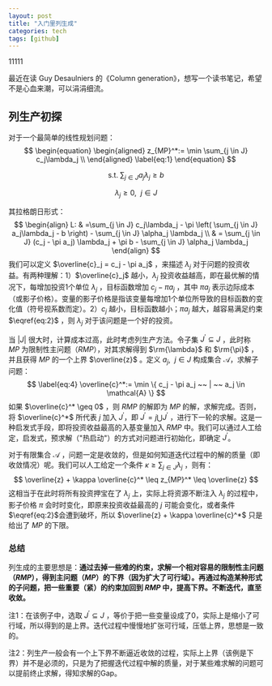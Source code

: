 ```yaml
---
layout: post
title: "入门里列生成"
categories: tech
tags: [github]
---
```




11111





最近在读 Guy Desaulniers 的《Column generation》，想写一个读书笔记，希望不是心血来潮，可以涓涓细流。

## 列生产初探

对于一个最简单的线性规划问题：
$$
\begin{equation}
	\begin{aligned}
		z_{MP}^*:= \min \sum_{j \in J} c_j\lambda_j \\
	\end{aligned}
	\label{eq:1}
\end{equation}
$$

$$
\text{s.t. } \sum_{j \in J} a_j\lambda_j \geq b
\label{eq:2}
$$

$$
\label{eq:3}
\lambda_j \geq 0, ~~ j \in J
$$

其拉格朗日形式：
$$
\begin{align}
L: & =\sum_{j \in J} c_j\lambda_j - \pi \left( \sum_{j \in J} a_j\lambda_j - b \right) - \sum_{j \in J} \alpha_j \lambda_j \\
& = \sum_{j \in J} (c_j - \pi a_j) \lambda_j + \pi b - \sum_{j \in J} \alpha_j \lambda_j
\end{align}
$$
我们可以定义 $\overline{c}_j = c_j - \pi a_j$ ，来描述 $\lambda_j$ 对于问题的投资收益。有两种理解：1）$\overline{c}_j$ 越小，$\lambda_j$ 投资收益越高，即在最优解的情况下，每增加投资1个单位 $\lambda_j$ ，目标函数增加 $c_j-\pi a_j$ ，其中 $\pi a_j$ 表示边际成本（或影子价格）。变量的影子价格是指该变量每增加1个单位所导致的目标函数的变化值（符号视系数而定）。2）$c_j$ 越小，目标函数越小；$\pi a_j$ 越大，越容易满足约束 $\eqref{eq:2}$ ，则 $\lambda_j$ 对于该问题是一个好的投资。

当 $|J|$ 很大时，计算成本过高，此时考虑列生产方法。令子集 $J^{'} \subseteq J$ ，此时称 $MP$ 为限制性主问题（$RMP$），对其求解得到 $\rm{\lambda}$ 和 $\rm{\pi}$ ，并且获得 $MP$ 的一个上界 $\overline{z}$ 。定义 $a_j,~~j \in J$ 构成集合 $\mathcal{A}$，求解子问题：
$$
\label{eq:4}
\overline{c}^*:= \min \{ c_j - \pi a_j ~~ | ~~ a_j \in \mathcal{A} \}
$$
如果 $\overline{c}^* \geq 0$ ，则 $RMP$ 的解即为 $MP$ 的解，求解完成。否则，将 $\overline{c}^*$ 所代表 $j$ 加入 $J^{'}$，即 $J^{'} = j \bigcup J^{'}$ ，进行下一轮的求解。这是一种启发式手段，即将投资收益最高的入基变量加入 $RMP$ 中。我们可以通过人工给定，启发式，预求解（"热启动"）的方式对问题进行初始化，即确定 $J^{'}$。

对于有限集合 $\mathcal{A}$ ，问题一定是收敛的，但是如何知道迭代过程中的解的质量（即收敛情况）呢。我们可以人工给定一个条件 $\kappa \geq \sum_{j \in J} \lambda_j$ ，则有：
$$
\overline{z} + \kappa \overline{c}^* \leq z_{MP}^* \leq \overline{z}
$$
这相当于在此时将所有投资押宝在了 $\lambda_j$ 上，实际上将资源不断注入 $\lambda_j$ 的过程中，影子价格 $\pi$ 会时时变化，即原来投资收益最高的 $j$ 可能会变化，或者条件 $\eqref{eq:2}$会遭到破坏，所以 $\overline{z} + \kappa \overline{c}^*$ 只是给出了 $MP$ 的下限。



### 总结

列生成的主要思想是：**通过去掉一些难的约束，求解一个相对容易的限制性主问题（$RMP$），得到主问题（$MP$）的下界（因为扩大了可行域）。再通过构造某种形式的子问题，把一些重要（紧）的约束加回到 $RMP$ 中，提高下界。不断迭代，直至收敛。**

注1：在该例子中，选取 $J^{'} \subseteq J$ ，等价于把一些变量设成了0，实际上是缩小了可行域，所以得到的是上界。迭代过程中慢慢地扩张可行域，压低上界，思想是一致的。

注2：列生产一般会有一个上下界不断逼近收敛的过程，实际上上界（该例是下界）并不是必须的，只是为了把握迭代过程中解的质量，对于某些难求解的问题可以提前终止求解，得知求解的Gap。
